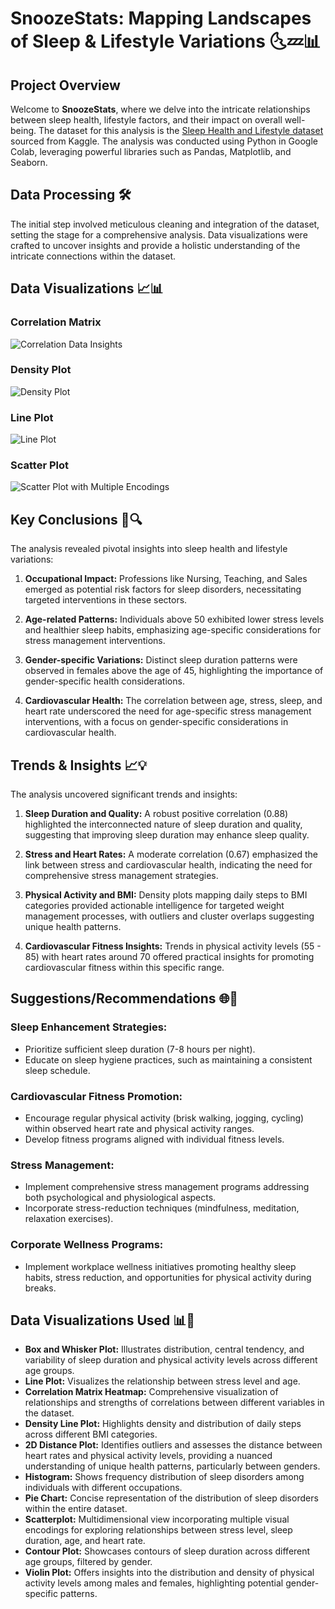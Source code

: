 # SnoozeStats: Mapping Landscapes of Sleep & Lifestyle Variations 🌜💤📊

## Project Overview

Welcome to **SnoozeStats**, where we delve into the intricate relationships between sleep health, lifestyle factors, and their impact on overall well-being. The dataset for this analysis is the [Sleep Health and Lifestyle dataset](https://www.kaggle.com/datasets/uom190346a/sleep-health-and-lifestyle-dataset) sourced from Kaggle. The analysis was conducted using Python in Google Colab, leveraging powerful libraries such as Pandas, Matplotlib, and Seaborn.

## Data Processing 🛠️

The initial step involved meticulous cleaning and integration of the dataset, setting the stage for a comprehensive analysis. Data visualizations were crafted to uncover insights and provide a holistic understanding of the intricate connections within the dataset.

## Data Visualizations 📈📊

### Correlation Matrix
![Correlation Data Insights](images/Correlation_DataInsights.png)

### Density Plot
![Density Plot](images/Density_Plot.png)

### Line Plot
![Line Plot](images/Line_Plot.png)

### Scatter Plot
![Scatter Plot with Multiple Encodings](images/Scatter_Plot_Multiple_Encodings.png)

## Key Conclusions 🧠🔍

The analysis revealed pivotal insights into sleep health and lifestyle variations:

1. **Occupational Impact:** Professions like Nursing, Teaching, and Sales emerged as potential risk factors for sleep disorders, necessitating targeted interventions in these sectors.

2. **Age-related Patterns:** Individuals above 50 exhibited lower stress levels and healthier sleep habits, emphasizing age-specific considerations for stress management interventions.

3. **Gender-specific Variations:** Distinct sleep duration patterns were observed in females above the age of 45, highlighting the importance of gender-specific health considerations.

4. **Cardiovascular Health:** The correlation between age, stress, sleep, and heart rate underscored the need for age-specific stress management interventions, with a focus on gender-specific considerations in cardiovascular health.

## Trends & Insights 📈💡

The analysis uncovered significant trends and insights:

1. **Sleep Duration and Quality:** A robust positive correlation (0.88) highlighted the interconnected nature of sleep duration and quality, suggesting that improving sleep duration may enhance sleep quality.

2. **Stress and Heart Rates:** A moderate correlation (0.67) emphasized the link between stress and cardiovascular health, indicating the need for comprehensive stress management strategies.

3. **Physical Activity and BMI:** Density plots mapping daily steps to BMI categories provided actionable intelligence for targeted weight management processes, with outliers and cluster overlaps suggesting unique health patterns.

4. **Cardiovascular Fitness Insights:** Trends in physical activity levels (55 - 85) with heart rates around 70 offered practical insights for promoting cardiovascular fitness within this specific range.

## Suggestions/Recommendations 🌐🚀

### Sleep Enhancement Strategies:
- Prioritize sufficient sleep duration (7-8 hours per night).
- Educate on sleep hygiene practices, such as maintaining a consistent sleep schedule.

### Cardiovascular Fitness Promotion:
- Encourage regular physical activity (brisk walking, jogging, cycling) within observed heart rate and physical activity ranges.
- Develop fitness programs aligned with individual fitness levels.

### Stress Management:
- Implement comprehensive stress management programs addressing both psychological and physiological aspects.
- Incorporate stress-reduction techniques (mindfulness, meditation, relaxation exercises).

### Corporate Wellness Programs:
- Implement workplace wellness initiatives promoting healthy sleep habits, stress reduction, and opportunities for physical activity during breaks.

## Data Visualizations Used 📊📸

- **Box and Whisker Plot:** Illustrates distribution, central tendency, and variability of sleep duration and physical activity levels across different age groups.
- **Line Plot:** Visualizes the relationship between stress level and age.
- **Correlation Matrix Heatmap:** Comprehensive visualization of relationships and strengths of correlations between different variables in the dataset.
- **Density Line Plot:** Highlights density and distribution of daily steps across different BMI categories.
- **2D Distance Plot:** Identifies outliers and assesses the distance between heart rates and physical activity levels, providing a nuanced understanding of unique health patterns, particularly between genders.
- **Histogram:** Shows frequency distribution of sleep disorders among individuals with different occupations.
- **Pie Chart:** Concise representation of the distribution of sleep disorders within the entire dataset.
- **Scatterplot:** Multidimensional view incorporating multiple visual encodings for exploring relationships between stress level, sleep duration, age, and heart rate.
- **Contour Plot:** Showcases contours of sleep duration across different age groups, filtered by gender.
- **Violin Plot:** Offers insights into the distribution and density of physical activity levels among males and females, highlighting potential gender-specific patterns.
